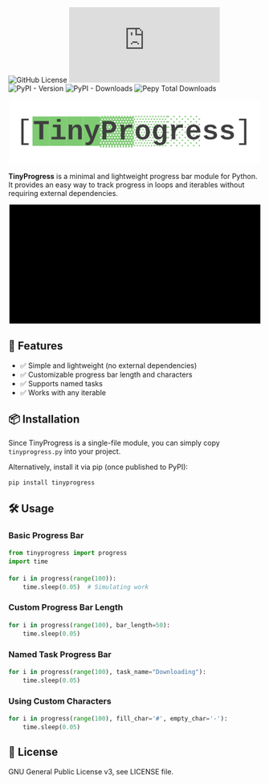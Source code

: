 ![GitHub License](https://img.shields.io/github/license/croketillo/tinyprogress)
![GitHub file size in bytes](https://img.shields.io/github/size/croketillo/tinyprogress/tinyprogress/tinyprogress.py)
![PyPI - Version](https://img.shields.io/pypi/v/tinyprogress)
![PyPI - Downloads](https://img.shields.io/pypi/dm/tinyprogress)
![Pepy Total Downloads](https://img.shields.io/pepy/dt/tinyprogress)

<p align="center">
  <img src="images/logo.png" alt="Logo tinyprogress" width="500">
</p>

**TinyProgress** is a minimal and lightweight progress bar module for Python. It provides an easy way to track progress in loops and iterables without requiring external dependencies.

<p align="center">
  <img src="images/barra.gif" alt="bars">
</p>

## 🚀 Features
- ✅ Simple and lightweight (no external dependencies)
- ✅ Customizable progress bar length and characters
- ✅ Supports named tasks
- ✅ Works with any iterable

## 📦 Installation
Since TinyProgress is a single-file module, you can simply copy `tinyprogress.py` into your project.

Alternatively, install it via pip (once published to PyPI):
```sh
pip install tinyprogress
```

## 🛠 Usage
### Basic Progress Bar
```python
from tinyprogress import progress
import time

for i in progress(range(100)):
    time.sleep(0.05)  # Simulating work
```

### Custom Progress Bar Length
```python
for i in progress(range(100), bar_length=50):
    time.sleep(0.05)
```

### Named Task Progress Bar
```python
for i in progress(range(100), task_name="Downloading"):
    time.sleep(0.05)
```

### Using Custom Characters
```python
for i in progress(range(100), fill_char='#', empty_char='-'):
    time.sleep(0.05)
```

## 📜 License
GNU General Public License v3, see LICENSE file.